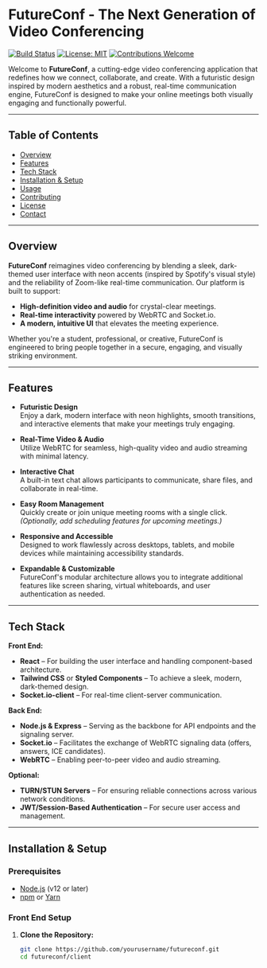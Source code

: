# FutureConf - The Next Generation of Video Conferencing

[![Build Status](https://img.shields.io/badge/build-passing-brightgreen.svg)]()
[![License: MIT](https://img.shields.io/badge/License-MIT-yellow.svg)](LICENSE)
[![Contributions Welcome](https://img.shields.io/badge/Contributions-Welcome-blue.svg)]()

Welcome to **FutureConf**, a cutting-edge video conferencing application that redefines how we connect, collaborate, and create. With a futuristic design inspired by modern aesthetics and a robust, real-time communication engine, FutureConf is designed to make your online meetings both visually engaging and functionally powerful.

---

## Table of Contents

- [Overview](#overview)
- [Features](#features)
- [Tech Stack](#tech-stack)
- [Installation & Setup](#installation--setup)
- [Usage](#usage)
- [Contributing](#contributing)
- [License](#license)
- [Contact](#contact)

---

## Overview

**FutureConf** reimagines video conferencing by blending a sleek, dark-themed user interface with neon accents (inspired by Spotify's visual style) and the reliability of Zoom-like real-time communication. Our platform is built to support:
- **High-definition video and audio** for crystal-clear meetings.
- **Real-time interactivity** powered by WebRTC and Socket.io.
- **A modern, intuitive UI** that elevates the meeting experience.

Whether you're a student, professional, or creative, FutureConf is engineered to bring people together in a secure, engaging, and visually striking environment.

---

## Features

- **Futuristic Design**  
  Enjoy a dark, modern interface with neon highlights, smooth transitions, and interactive elements that make your meetings truly engaging.

- **Real-Time Video & Audio**  
  Utilize WebRTC for seamless, high-quality video and audio streaming with minimal latency.

- **Interactive Chat**  
  A built-in text chat allows participants to communicate, share files, and collaborate in real-time.

- **Easy Room Management**  
  Quickly create or join unique meeting rooms with a single click.  
  *(Optionally, add scheduling features for upcoming meetings.)*

- **Responsive and Accessible**  
  Designed to work flawlessly across desktops, tablets, and mobile devices while maintaining accessibility standards.

- **Expandable & Customizable**  
  FutureConf's modular architecture allows you to integrate additional features like screen sharing, virtual whiteboards, and user authentication as needed.

---

## Tech Stack

**Front End:**
- **React** – For building the user interface and handling component-based architecture.
- **Tailwind CSS** or **Styled Components** – To achieve a sleek, modern, dark-themed design.
- **Socket.io-client** – For real-time client-server communication.

**Back End:**
- **Node.js & Express** – Serving as the backbone for API endpoints and the signaling server.
- **Socket.io** – Facilitates the exchange of WebRTC signaling data (offers, answers, ICE candidates).
- **WebRTC** – Enabling peer-to-peer video and audio streaming.

**Optional:**
- **TURN/STUN Servers** – For ensuring reliable connections across various network conditions.
- **JWT/Session-Based Authentication** – For secure user access and management.

---

## Installation & Setup

### Prerequisites
- [Node.js](https://nodejs.org/) (v12 or later)
- [npm](https://www.npmjs.com/) or [Yarn](https://yarnpkg.com/)

### Front End Setup

1. **Clone the Repository:**

   ```bash
   git clone https://github.com/yourusername/futureconf.git
   cd futureconf/client
